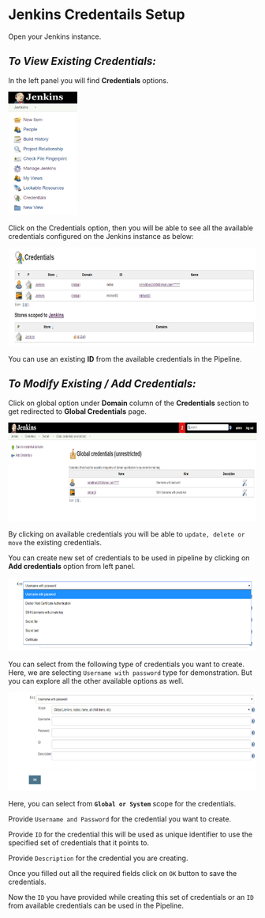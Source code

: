 # Jenkins Credentails Setup

Open your Jenkins instance.

## *To View Existing Credentials:*

In the left panel you will find **Credentials** options.  

<img src="../images/Jenkins_left_panel.png" alt="Jenkins_left_panel" style="width:140px;height:250px;"/>

Click on the Credentials option, then you will be able to see all the available credentials configured on the Jenkins instance as below:

<img src="../images/credentials_page.png" alt="credentials_page" style="height:200px;"/>

You can use an existing **ID** from the available credentials in the Pipeline.

## *To Modify Existing / Add Credentials:*

Click on global option under **Domain** column of the **Credentials** section to get redirected to **Global Credentials** page.

<img src="../images/global_credentials_page.png" alt="global_credentials_page" style="height:200px;"/>

By clicking on available credentials you will be able to `update, delete or move` the existing credentials.

You can create new set of credentials to be used in pipeline by clicking on **Add credentials** option from left panel.

<img src="../images/options_for_credentials.png" alt="options_for_credentials" style="height:150px;"/>

You can select from the following type of credentials you want to create.
Here, we are selecting `Username with password` type for demonstration.
But you can explore all the other available options as well.

<img src="../images/add_credentials.png" alt="add_credentials" style="height:200px;"/>

Here, you can select from **`Global or System`** scope for the credentials.

Provide `Username and Password` for the credential you want to create.

Provide `ID` for the credential this will be used as unique identifier to use the specified set of credentials that it points to.

Provide `Description` for the credential you are creating.

Once you filled out all the required fields click on `OK` button to save the credentials.

Now the `ID` you have provided while creating this set of credentials or an `ID` from available credentials can be used in the Pipeline.

